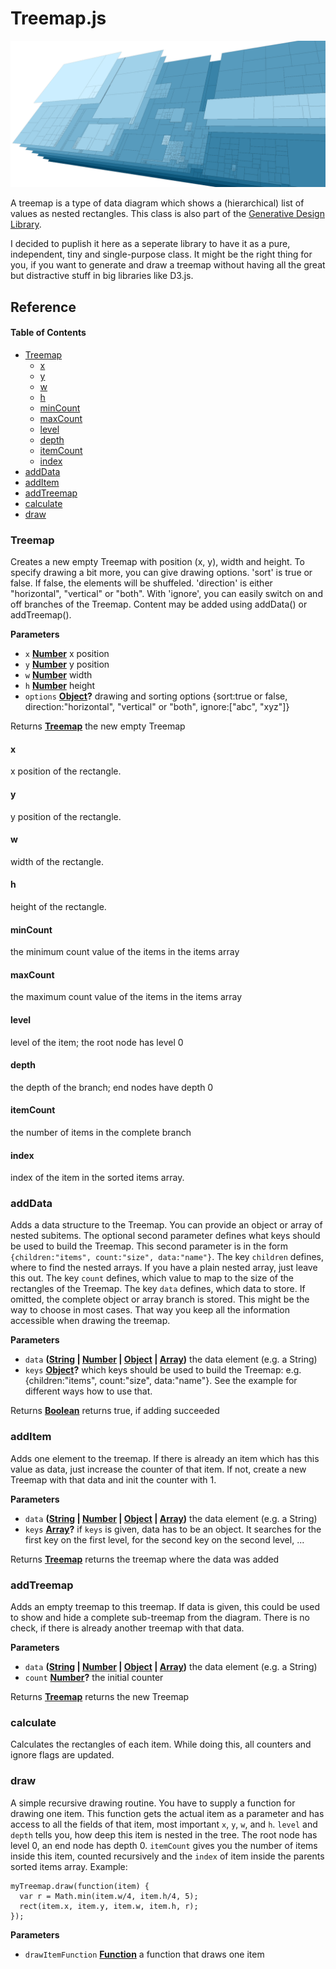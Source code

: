 # Treemap.js

![Cover](images/cover.png)

A treemap is a type of data diagram  which shows a (hierarchical) list of values as nested rectangles. This class is also part of the [Generative Design Library](https://github.com/generative-design/generative-design-library.js).

I decided to puplish it here as a seperate library to have it as a pure, independent, tiny and single-purpose class. It might be the right thing for you, if you want to generate and draw a treemap without having all the great but distractive stuff in big libraries like D3.js.

## Reference

<!-- Generated by documentation.js. Update this documentation by updating the source code. -->

#### Table of Contents

-   [Treemap](#treemap)
    -   [x](#x)
    -   [y](#y)
    -   [w](#w)
    -   [h](#h)
    -   [minCount](#mincount)
    -   [maxCount](#maxcount)
    -   [level](#level)
    -   [depth](#depth)
    -   [itemCount](#itemcount)
    -   [index](#index)
-   [addData](#adddata)
-   [addItem](#additem)
-   [addTreemap](#addtreemap)
-   [calculate](#calculate)
-   [draw](#draw)

### Treemap

Creates a new empty Treemap with position (x, y), width and height. 
To specify drawing a bit more, you can give drawing options. 'sort' is true or false. If false, the elements will be shuffeled.
'direction' is either "horizontal", "vertical" or "both". With 'ignore', you can easily switch on and off branches of the Treemap. 
Content may be added using addData() or addTreemap().

**Parameters**

-   `x` **[Number](https://developer.mozilla.org/docs/Web/JavaScript/Reference/Global_Objects/Number)** x position
-   `y` **[Number](https://developer.mozilla.org/docs/Web/JavaScript/Reference/Global_Objects/Number)** y position
-   `w` **[Number](https://developer.mozilla.org/docs/Web/JavaScript/Reference/Global_Objects/Number)** width
-   `h` **[Number](https://developer.mozilla.org/docs/Web/JavaScript/Reference/Global_Objects/Number)** height
-   `options` **[Object](https://developer.mozilla.org/docs/Web/JavaScript/Reference/Global_Objects/Object)?** drawing and sorting options {sort:true or false, direction:"horizontal", "vertical" or "both", ignore:["abc", "xyz"]}

Returns **[Treemap](#treemap)** the new empty Treemap

#### x

x position of the rectangle.

#### y

y position of the rectangle.

#### w

width of the rectangle.

#### h

height of the rectangle.

#### minCount

the minimum count value of the items in the items array

#### maxCount

the maximum count value of the items in the items array

#### level

level of the item; the root node has level 0

#### depth

the depth of the branch; end nodes have depth 0

#### itemCount

the number of items in the complete branch

#### index

index of the item in the sorted items array.

### addData

Adds a data structure to the Treemap. 
You can provide an object or array of nested subitems. The optional second parameter defines what keys should be used to build the Treemap. This second parameter is in the form
`{children:"items", count:"size", data:"name"}`. 
The key `children` defines, where to find the nested arrays. If you have a plain nested array, just leave this out. 
The key `count` defines, which value to map to the size of the rectangles of the Treemap.
The key `data` defines, which data to store. If omitted, the complete object or array branch is stored. 
This might be the way to choose in most cases. That way you keep all the information accessible when drawing the treemap.

**Parameters**

-   `data` **([String](https://developer.mozilla.org/docs/Web/JavaScript/Reference/Global_Objects/String) \| [Number](https://developer.mozilla.org/docs/Web/JavaScript/Reference/Global_Objects/Number) \| [Object](https://developer.mozilla.org/docs/Web/JavaScript/Reference/Global_Objects/Object) \| [Array](https://developer.mozilla.org/docs/Web/JavaScript/Reference/Global_Objects/Array))** the data element (e.g. a String)
-   `keys` **[Object](https://developer.mozilla.org/docs/Web/JavaScript/Reference/Global_Objects/Object)?** which keys should be used to build the Treemap: e.g. {children:"items", count:"size", data:"name"}. See the example for different ways how to use that.

Returns **[Boolean](https://developer.mozilla.org/docs/Web/JavaScript/Reference/Global_Objects/Boolean)** returns true, if adding succeeded

### addItem

Adds one element to the treemap. 
If there is already an item which has this value as data, just increase the counter of that item.
If not, create a new Treemap with that data and init the counter with 1.

**Parameters**

-   `data` **([String](https://developer.mozilla.org/docs/Web/JavaScript/Reference/Global_Objects/String) \| [Number](https://developer.mozilla.org/docs/Web/JavaScript/Reference/Global_Objects/Number) \| [Object](https://developer.mozilla.org/docs/Web/JavaScript/Reference/Global_Objects/Object) \| [Array](https://developer.mozilla.org/docs/Web/JavaScript/Reference/Global_Objects/Array))** the data element (e.g. a String)
-   `keys` **[Array](https://developer.mozilla.org/docs/Web/JavaScript/Reference/Global_Objects/Array)?** if `keys` is given, data has to be an object. It searches for the first key on the first level, for the second key on the second level, ...

Returns **[Treemap](#treemap)** returns the treemap where the data was added

### addTreemap

Adds an empty treemap to this treemap. If data is given, this could be used 
to show and hide a complete sub-treemap from the diagram. There is no check,
if there is already another treemap with that data.

**Parameters**

-   `data` **([String](https://developer.mozilla.org/docs/Web/JavaScript/Reference/Global_Objects/String) \| [Number](https://developer.mozilla.org/docs/Web/JavaScript/Reference/Global_Objects/Number) \| [Object](https://developer.mozilla.org/docs/Web/JavaScript/Reference/Global_Objects/Object) \| [Array](https://developer.mozilla.org/docs/Web/JavaScript/Reference/Global_Objects/Array))** the data element (e.g. a String)
-   `count` **[Number](https://developer.mozilla.org/docs/Web/JavaScript/Reference/Global_Objects/Number)?** the initial counter

Returns **[Treemap](#treemap)** returns the new Treemap

### calculate

Calculates the rectangles of each item. While doing this, all counters 
and ignore flags are updated.

### draw

A simple recursive drawing routine. You have to supply a function for drawing one item. This function gets the actual item 
as a parameter and has access to all the fields of that item, most important `x`, `y`, `w`, and `h`.
`level` and `depth` tells you, how deep this item is nested in the tree. The root node has level 0, an end node has depth 0. `itemCount` gives you the number of items inside this item, counted recursively and the `index` of item inside the parents sorted items array.
Example:         

    myTreemap.draw(function(item) { 
      var r = Math.min(item.w/4, item.h/4, 5);
      rect(item.x, item.y, item.w, item.h, r); 
    }); 

**Parameters**

-   `drawItemFunction` **[Function](https://developer.mozilla.org/docs/Web/JavaScript/Reference/Statements/function)** a function that draws one item
